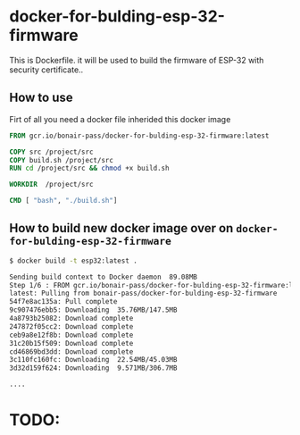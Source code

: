 # docker-for-bulding-esp-32-firmware 

This is Dockerfile. it will be used to build the firmware of ESP-32 with security certificate..


## How to use 

Firt of all you need a docker file inherided this docker image

```dockerfile
FROM gcr.io/bonair-pass/docker-for-bulding-esp-32-firmware:latest

COPY src /project/src
COPY build.sh /project/src
RUN cd /project/src && chmod +x build.sh

WORKDIR  /project/src

CMD [ "bash", "./build.sh"]
```

## How to build new docker image over on `docker-for-bulding-esp-32-firmware`

```sh
$ docker build -t esp32:latest .

Sending build context to Docker daemon  89.08MB
Step 1/6 : FROM gcr.io/bonair-pass/docker-for-bulding-esp-32-firmware:latest
latest: Pulling from bonair-pass/docker-for-bulding-esp-32-firmware
54f7e8ac135a: Pull complete
9c907476ebb5: Downloading  35.76MB/147.5MB
4a8793b25082: Download complete
247872f05cc2: Download complete
ceb9a8e12f8b: Download complete
31c20b15f509: Download complete
cd46869bd3dd: Download complete
3c110fc160fc: Downloading  22.54MB/45.03MB
3d32d159f624: Downloading  9.571MB/306.7MB

....

```


# TODO:
